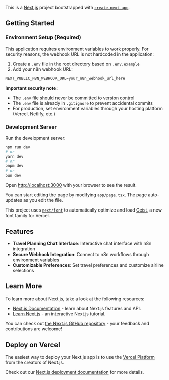 This is a [Next.js](https://nextjs.org) project bootstrapped with [`create-next-app`](https://nextjs.org/docs/app/api-reference/cli/create-next-app).

## Getting Started

### Environment Setup (Required)

This application requires environment variables to work properly. For security reasons, the webhook URL is not hardcoded in the application:

1. Create a `.env` file in the root directory based on `.env.example`
2. Add your n8n webhook URL:

```
NEXT_PUBLIC_N8N_WEBHOOK_URL=your_n8n_webhook_url_here
```

**Important security note:** 
- The `.env` file should never be committed to version control
- The `.env` file is already in `.gitignore` to prevent accidental commits
- For production, set environment variables through your hosting platform (Vercel, Netlify, etc.)

### Development Server

Run the development server:

```bash
npm run dev
# or
yarn dev
# or
pnpm dev
# or
bun dev
```

Open [http://localhost:3000](http://localhost:3000) with your browser to see the result.

You can start editing the page by modifying `app/page.tsx`. The page auto-updates as you edit the file.

This project uses [`next/font`](https://nextjs.org/docs/app/building-your-application/optimizing/fonts) to automatically optimize and load [Geist](https://vercel.com/font), a new font family for Vercel.

## Features

- **Travel Planning Chat Interface**: Interactive chat interface with n8n integration
- **Secure Webhook Integration**: Connect to n8n workflows through environment variables
- **Customizable Preferences**: Set travel preferences and customize airline selections

## Learn More

To learn more about Next.js, take a look at the following resources:

- [Next.js Documentation](https://nextjs.org/docs) - learn about Next.js features and API.
- [Learn Next.js](https://nextjs.org/learn) - an interactive Next.js tutorial.

You can check out [the Next.js GitHub repository](https://github.com/vercel/next.js) - your feedback and contributions are welcome!

## Deploy on Vercel

The easiest way to deploy your Next.js app is to use the [Vercel Platform](https://vercel.com/new?utm_medium=default-template&filter=next.js&utm_source=create-next-app&utm_campaign=create-next-app-readme) from the creators of Next.js.

Check out our [Next.js deployment documentation](https://nextjs.org/docs/app/building-your-application/deploying) for more details.
